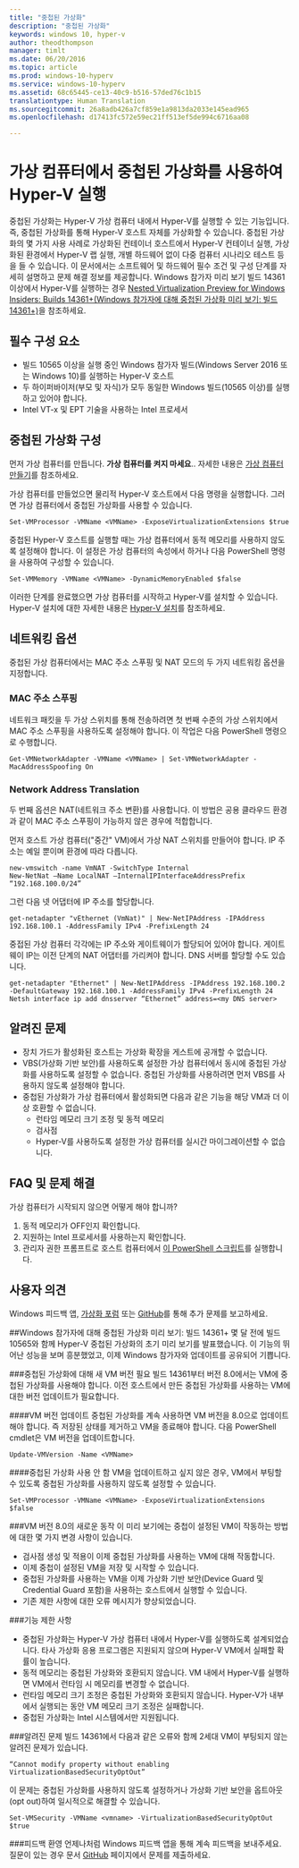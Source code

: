 ```yaml
---
title: "중첩된 가상화"
description: "중첩된 가상화"
keywords: windows 10, hyper-v
author: theodthompson
manager: timlt
ms.date: 06/20/2016
ms.topic: article
ms.prod: windows-10-hyperv
ms.service: windows-10-hyperv
ms.assetid: 68c65445-ce13-40c9-b516-57ded76c1b15
translationtype: Human Translation
ms.sourcegitcommit: 26a8adb426a7cf859e1a9813da2033e145ead965
ms.openlocfilehash: d17413fc572e59ec21ff513ef5de994c6716aa08

---
```


# 가상 컴퓨터에서 중첩된 가상화를 사용하여 Hyper-V 실행

중첩된 가상화는 Hyper-V 가상 컴퓨터 내에서 Hyper-V를 실행할 수 있는 기능입니다. 즉, 중첩된 가상화를 통해 Hyper-V 호스트 자체를 가상화할 수 있습니다. 중첩된 가상화의 몇 가지 사용 사례로 가상화된 컨테이너 호스트에서 Hyper-V 컨테이너 실행, 가상화된 환경에서 Hyper-V 랩 실행, 개별 하드웨어 없이 다중 컴퓨터 시나리오 테스트 등을 들 수 있습니다. 이 문서에서는 소프트웨어 및 하드웨어 필수 조건 및 구성 단계를 자세히 설명하고 문제 해결 정보를 제공합니다. Windows 참가자 미리 보기 빌드 14361 이상에서 Hyper-V를 실행하는 경우 [Nested Virtualization Preview for Windows Insiders: Builds 14361+(Windows 참가자에 대해 중첩된 가상화 미리 보기: 빌드 14361+)](https://msdn.microsoft.com/en-us/virtualization/hyperv_on_windows/user_guide/nesting#nested-virtualization-preview-for-windows-insiders-builds-14361-)을 참조하세요.

## 필수 구성 요소

- 빌드 10565 이상을 실행 중인 Windows 참가자 빌드(Windows Server 2016 또는 Windows 10)를 실행하는 Hyper-V 호스트
- 두 하이퍼바이저(부모 및 자식)가 모두 동일한 Windows 빌드(10565 이상)를 실행하고 있어야 합니다.
- Intel VT-x 및 EPT 기술을 사용하는 Intel 프로세서

## 중첩된 가상화 구성

먼저 가상 컴퓨터를 만듭니다. **가상 컴퓨터를 켜지 마세요**.. 자세한 내용은 [가상 컴퓨터 만들기](../quick_start/walkthrough_create_vm.md)를 참조하세요.

가상 컴퓨터를 만들었으면 물리적 Hyper-V 호스트에서 다음 명령을 실행합니다. 그러면 가상 컴퓨터에서 중첩된 가상화를 사용할 수 있습니다.

```none
Set-VMProcessor -VMName <VMName> -ExposeVirtualizationExtensions $true
```
중첩된 Hyper-V 호스트를 실행할 때는 가상 컴퓨터에서 동적 메모리를 사용하지 않도록 설정해야 합니다. 이 설정은 가상 컴퓨터의 속성에서 하거나 다음 PowerShell 명령을 사용하여 구성할 수 있습니다.
```none
Set-VMMemory -VMName <VMName> -DynamicMemoryEnabled $false
```

이러한 단계를 완료했으면 가상 컴퓨터를 시작하고 Hyper-V를 설치할 수 있습니다. Hyper-V 설치에 대한 자세한 내용은 [Hyper-V 설치]( https://msdn.microsoft.com/en-us/virtualization/hyperv_on_windows/quick_start/walkthrough_install)를 참조하세요.

## 네트워킹 옵션
중첩된 가상 컴퓨터에서는 MAC 주소 스푸핑 및 NAT 모드의 두 가지 네트워킹 옵션을 지정합니다.

### MAC 주소 스푸핑
네트워크 패킷을 두 가상 스위치를 통해 전송하려면 첫 번째 수준의 가상 스위치에서 MAC 주소 스푸핑을 사용하도록 설정해야 합니다. 이 작업은 다음 PowerShell 명령으로 수행합니다.

```none
Get-VMNetworkAdapter -VMName <VMName> | Set-VMNetworkAdapter -MacAddressSpoofing On
```
### Network Address Translation
두 번째 옵션은 NAT(네트워크 주소 변환)를 사용합니다. 이 방법은 공용 클라우드 환경과 같이 MAC 주소 스푸핑이 가능하지 않은 경우에 적합합니다.

먼저 호스트 가상 컴퓨터("중간" VM)에서 가상 NAT 스위치를 만들어야 합니다. IP 주소는 예일 뿐이며 환경에 따라 다릅니다.
```none
new-vmswitch -name VmNAT -SwitchType Internal
New-NetNat –Name LocalNAT –InternalIPInterfaceAddressPrefix “192.168.100.0/24”
```
그런 다음 넷 어댑터에 IP 주소를 할당합니다.
```none
get-netadapter "vEthernet (VmNat)" | New-NetIPAddress -IPAddress 192.168.100.1 -AddressFamily IPv4 -PrefixLength 24
```
중접된 가상 컴퓨터 각각에는 IP 주소와 게이트웨이가 할당되어 있어야 합니다. 게이트웨이 IP는 이전 단계의 NAT 어댑터를 가리켜야 합니다. DNS 서버를 할당할 수도 있습니다.
```none
get-netadapter "Ethernet" | New-NetIPAddress -IPAddress 192.168.100.2 -DefaultGateway 192.168.100.1 -AddressFamily IPv4 -PrefixLength 24
Netsh interface ip add dnsserver “Ethernet” address=<my DNS server>
```


## 알려진 문제

- 장치 가드가 활성화된 호스트는 가상화 확장을 게스트에 공개할 수 없습니다.
- VBS(가상화 기반 보안)를 사용하도록 설정한 가상 컴퓨터에서 동시에 중첩된 가상화를 사용하도록 설정할 수 없습니다. 중첩된 가상화를 사용하려면 먼저 VBS를 사용하지 않도록 설정해야 합니다.
- 중첩된 가상화가 가상 컴퓨터에서 활성화되면 다음과 같은 기능을 해당 VM과 더 이상 호환할 수 없습니다.  
  * 런타임 메모리 크기 조정 및 동적 메모리
  * 검사점
  * Hyper-V를 사용하도록 설정한 가상 컴퓨터를 실시간 마이그레이션할 수 없습니다.

## FAQ 및 문제 해결

가상 컴퓨터가 시작되지 않으면 어떻게 해야 합니까?

1. 동적 메모리가 OFF인지 확인합니다.
2. 지원하는 Intel 프로세서를 사용하는지 확인합니다.
3. 관리자 권한 프롬프트로 호스트 컴퓨터에서 [이 PowerShell 스크립트](https://raw.githubusercontent.com/Microsoft/Virtualization-Documentation/master/hyperv-tools/Nested/Get-NestedVirtStatus.ps1)를 실행합니다.

## 사용자 의견

Windows 피드백 앱, [가상화 포럼](https://social.technet.microsoft.com/Forums/windowsserver/En-us/home?forum=winserverhyperv) 또는 [GitHub](https://github.com/Microsoft/Virtualization-Documentation)를 통해 추가 문제를 보고하세요.

##Windows 참가자에 대해 중첩된 가상화 미리 보기: 빌드 14361+
몇 달 전에 빌드 10565와 함께 Hyper-V 중첩된 가상화의 초기 미리 보기를 발표했습니다. 이 기능의 뛰어난 성능을 보며 흥분했었고, 이제 Windows 참가자와 업데이트를 공유되어 기쁩니다.

###중첩된 가상화에 대해 새 VM 버전 필요
빌드 14361부터 버전 8.0에서는 VM에 중첩된 가상화를 사용해야 합니다. 이전 호스트에서 만든 중첩된 가상화를 사용하는 VM에 대한 버전 업데이트가 필요합니다. 

####VM 버전 업데이트
중첩된 가상화를 계속 사용하면 VM 버전을 8.0으로 업데이트해야 합니다. 즉 저장된 상태를 제거하고 VM을 종료해야 합니다. 다음 PowerShell cmdlet은 VM 버전을 업데이트합니다.
```none
Update-VMVersion -Name <VMName>
```
####중첩된 가상화 사용 안 함
VM을 업데이트하고 싶지 않은 경우, VM에서 부팅할 수 있도록 중첩된 가상화를 사용하지 않도록 설정할 수 있습니다.
```none
Set-VMProcessor -VMName <VMName> -ExposeVirtualizationExtensions $false
```

###VM 버전 8.0의 새로운 동작 
이 미리 보기에는 중첩이 설정된 VM이 작동하는 방법에 대한 몇 가지 변경 사항이 있습니다.
-   검사점 생성 및 적용이 이제 중첩된 가상화를 사용하는 VM에 대해 작동합니다.
-   이제 중첩이 설정된 VM을 저장 및 시작할 수 있습니다.
-   중첩된 가상화를 사용하는 VM을 이제 가상화 기반 보안(Device Guard 및 Credential Guard 포함)을 사용하는 호스트에서 실행할 수 있습니다.
-   기존 제한 사항에 대한 오류 메시지가 향상되었습니다.

###기능 제한 사항
-   중첩된 가상화는 Hyper-V 가상 컴퓨터 내에서 Hyper-V를 실행하도록 설계되었습니다. 타사 가상화 응용 프로그램은 지원되지 않으며 Hyper-V VM에서 실패할 확률이 높습니다.
-   동적 메모리는 중첩된 가상화와 호환되지 않습니다. VM 내에서 Hyper-V를 실행하면 VM에서 런타임 시 메모리를 변경할 수 없습니다. 
-   런타임 메모리 크기 조정은 중첩된 가상화와 호환되지 않습니다. Hyper-V가 내부에서 실행되는 동안 VM 메모리 크기 조정은 실패합니다. 
-   중첩된 가상화는 Intel 시스템에서만 지원됩니다.

###알려진 문제
빌드 14361에서 다음과 같은 오류와 함께 2세대 VM이 부팅되지 않는 알려진 문제가 있습니다.
```none
“Cannot modify property without enabling VirtualizationBasedSecurityOptOut”
```
이 문제는 중첩된 가상화를 사용하지 않도록 설정하거나 가상화 기반 보안을 옵트아웃(opt out)하여 일시적으로 해결할 수 있습니다.
```none
Set-VMSecurity -VMName <vmname> -VirtualizationBasedSecurityOptOut $true
```

###피드백 환영
언제나처럼 Windows 피드백 앱을 통해 계속 피드백을 보내주세요. 질문이 있는 경우 문서 [GitHub](https://github.com/Microsoft/Virtualization-Documentation) 페이지에서 문제를 제출하세요. 



<!--HONumber=Jul16_HO1-->


